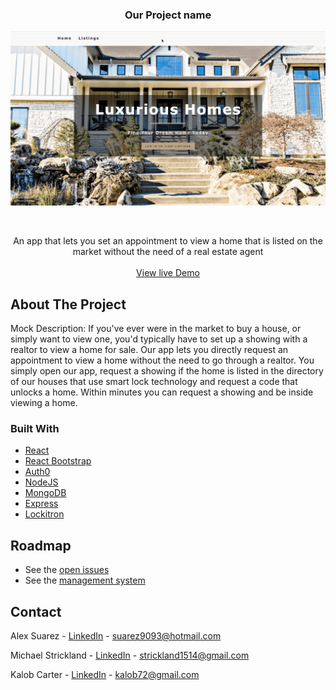
 <h3 align="center">Our Project name</h3>
 
![Project Name](gif/demo.gif)

<!-- PROJECT LOGO -->
<br />
<p align="center">
  
  </a>
  <p align="center">
    An app that lets you set an appointment to view a home that is listed on the market without the need of a real estate agent
    <br />
    <br />
    <a href="https://project-three-real-estate.herokuapp.com">View live Demo</a>
  </p>
</p>

<!-- ABOUT THE PROJECT -->
## About The Project

Mock Description: If you've ever were in the market to buy a house, or simply want to view one, you'd typically have to set up a showing with a realtor to view a home for sale. Our app lets you directly request an appointment to view a home without the need to go through a realtor. You simply open our app, request a showing if the home is listed in the directory of our houses that use smart lock technology and request a code that unlocks a home. Within minutes you can request a showing and be inside viewing a home. 

### Built With
* [React](https://reactjs.org/)
* [React Bootstrap](https://react-bootstrap.github.io/)
* [Auth0](https://auth0.com/)
* [NodeJS](https://nodejs.org/en/)
* [MongoDB](https://www.mongodb.com/)
* [Express](https://expressjs.com/)
* [Lockitron](https://lockitron.com/)


<!-- ROADMAP -->
## Roadmap

* See the [open issues](https://github.com/suarez9093/real-estate/issues)
* See the [management system](https://github.com/suarez9093/real-estate/projects/2) 


<!-- CONTACT -->
## Contact

Alex Suarez - [LinkedIn](https://www.linkedin.com/in/alexsuarez9093/) - suarez9093@hotmail.com

Michael Strickland - [LinkedIn](https://www.linkedin.com/in/michaeladamstrickland/) - strickland1514@gmail.com

Kalob Carter - [LinkedIn](https://www.linkedin.com/in/kalob-carter-31999b185/) - kalob72@gmail.com

